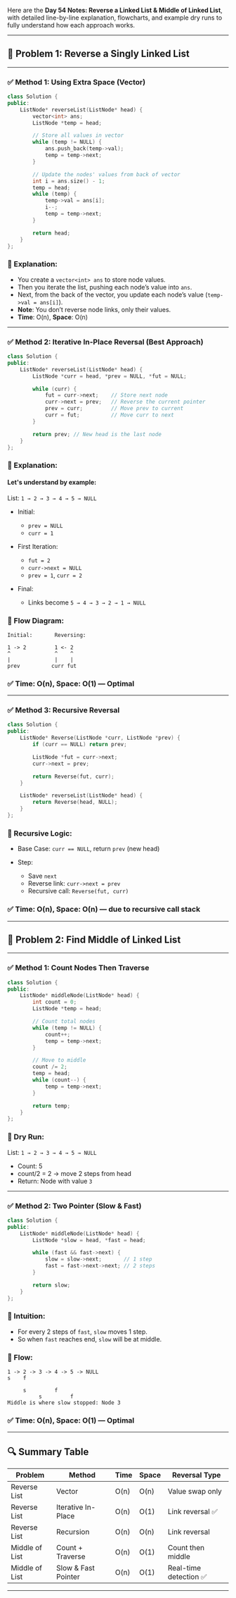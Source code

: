 Here are the **Day 54 Notes: Reverse a Linked List & Middle of Linked List**, with detailed line-by-line explanation, flowcharts, and example dry runs to fully understand how each approach works.

---

## 📌 Problem 1: Reverse a Singly Linked List

---

### ✅ Method 1: Using Extra Space (Vector)

```cpp
class Solution {
public:
    ListNode* reverseList(ListNode* head) {
        vector<int> ans;
        ListNode *temp = head;

        // Store all values in vector
        while (temp != NULL) {
            ans.push_back(temp->val);
            temp = temp->next;
        }

        // Update the nodes' values from back of vector
        int i = ans.size() - 1;
        temp = head;
        while (temp) {
            temp->val = ans[i];
            i--;
            temp = temp->next;
        }

        return head;
    }
};
```

### 🧠 Explanation:

* You create a `vector<int> ans` to store node values.
* Then you iterate the list, pushing each node’s value into `ans`.
* Next, from the back of the vector, you update each node’s value (`temp->val = ans[i]`).
* **Note**: You don’t reverse node links, only their values.
* **Time**: O(n), **Space**: O(n)

---

### ✅ Method 2: Iterative In-Place Reversal (Best Approach)

```cpp
class Solution {
public:
    ListNode* reverseList(ListNode* head) {
        ListNode *curr = head, *prev = NULL, *fut = NULL;

        while (curr) {
            fut = curr->next;    // Store next node
            curr->next = prev;   // Reverse the current pointer
            prev = curr;         // Move prev to current
            curr = fut;          // Move curr to next
        }

        return prev; // New head is the last node
    }
};
```

### 🧠 Explanation:

#### Let's understand by example:

List: `1 → 2 → 3 → 4 → 5 → NULL`

* Initial:

  * `prev = NULL`
  * `curr = 1`
* First Iteration:

  * `fut = 2`
  * `curr->next = NULL`
  * `prev = 1`, `curr = 2`
* Final:

  * Links become `5 → 4 → 3 → 2 → 1 → NULL`

### 🔄 Flow Diagram:

```
Initial:       Reversing:

1 -> 2         1 <- 2
^              ^    ^
|              |    |
prev          curr fut
```

### ✅ Time: O(n), Space: O(1) — Optimal

---

### ✅ Method 3: Recursive Reversal

```cpp
class Solution {
public:
    ListNode* Reverse(ListNode *curr, ListNode *prev) {
        if (curr == NULL) return prev;

        ListNode *fut = curr->next;
        curr->next = prev;

        return Reverse(fut, curr);
    }

    ListNode* reverseList(ListNode* head) {
        return Reverse(head, NULL);
    }
};
```

### 🧠 Recursive Logic:

* Base Case: `curr == NULL`, return `prev` (new head)
* Step:

  * Save `next`
  * Reverse link: `curr->next = prev`
  * Recursive call: `Reverse(fut, curr)`

### ✅ Time: O(n), Space: O(n) — due to recursive call stack

---

## 📌 Problem 2: Find Middle of Linked List

---

### ✅ Method 1: Count Nodes Then Traverse

```cpp
class Solution {
public:
    ListNode* middleNode(ListNode* head) {
        int count = 0;
        ListNode *temp = head;

        // Count total nodes
        while (temp != NULL) {
            count++;
            temp = temp->next;
        }

        // Move to middle
        count /= 2;
        temp = head;
        while (count--) {
            temp = temp->next;
        }

        return temp;
    }
};
```

### 🧠 Dry Run:

List: `1 → 2 → 3 → 4 → 5 → NULL`

* Count: 5
* count/2 = 2 → move 2 steps from head
* Return: Node with value `3`

---

### ✅ Method 2: Two Pointer (Slow & Fast)

```cpp
class Solution {
public:
    ListNode* middleNode(ListNode* head) {
        ListNode *slow = head, *fast = head;

        while (fast && fast->next) {
            slow = slow->next;       // 1 step
            fast = fast->next->next; // 2 steps
        }

        return slow;
    }
};
```

### 🧠 Intuition:

* For every 2 steps of `fast`, `slow` moves 1 step.
* So when `fast` reaches end, `slow` will be at middle.

### 🔄 Flow:

```
1 -> 2 -> 3 -> 4 -> 5 -> NULL
s    f

     s         f
          s         f
Middle is where slow stopped: Node 3
```

### ✅ Time: O(n), Space: O(1) — Optimal

---

## 🔍 Summary Table

| Problem        | Method              | Time | Space | Reversal Type         |
| -------------- | ------------------- | ---- | ----- | --------------------- |
| Reverse List   | Vector              | O(n) | O(n)  | Value swap only       |
| Reverse List   | Iterative In-Place  | O(n) | O(1)  | Link reversal ✅       |
| Reverse List   | Recursion           | O(n) | O(n)  | Link reversal         |
| Middle of List | Count + Traverse    | O(n) | O(1)  | Count then middle     |
| Middle of List | Slow & Fast Pointer | O(n) | O(1)  | Real-time detection ✅ |

---


